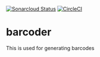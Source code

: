 [![Sonarcloud Status](https://sonarcloud.io/api/project_badges/measure?project=Gaardsholt_barcoder&metric=alert_status)](https://sonarcloud.io/dashboard?id=Gaardsholt_barcoder)
[![CircleCI](https://circleci.com/gh/Gaardsholt/barcoder.svg?style=svg)](https://circleci.com/gh/Gaardsholt/barcoder)

# barcoder

This is used for generating barcodes